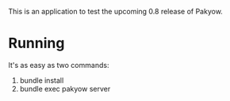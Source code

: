 This is an application to test the upcoming 0.8 release of Pakyow.

# Running

It's as easy as two commands:

1. bundle install
2. bundle exec pakyow server
